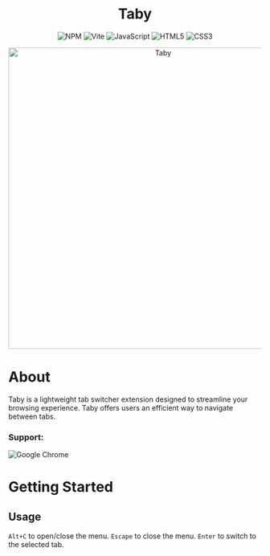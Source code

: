 <h1 align="center">Taby</h1>

<div align="center">

![NPM](https://img.shields.io/badge/NPM-%23CB3837.svg?style=for-the-badge&logo=npm&logoColor=white)
![Vite](https://img.shields.io/badge/vite-%23646CFF.svg?style=for-the-badge&logo=vite&logoColor=white)
![JavaScript](https://img.shields.io/badge/javascript-%23323330.svg?style=for-the-badge&logo=javascript&logoColor=%23F7DF1E)
![HTML5](https://img.shields.io/badge/html5-%23E34F26.svg?style=for-the-badge&logo=html5&logoColor=white)
![CSS3](https://img.shields.io/badge/css3-%231572B6.svg?style=for-the-badge&logo=css3&logoColor=white)

</div>

<div align=center>
  <img width="600" alt="Taby" src="https://github.com/ByHelyo/taby/assets/70762494/c9b3e30d-3c26-45b1-b265-ae328812b7c0" />
</div>

<h1>About</h1>

Taby is a lightweight tab switcher extension designed to streamline your browsing experience. Taby offers users an
efficient way to navigate between tabs.

### Support:

![Google Chrome](https://img.shields.io/badge/Google%20Chrome-4285F4?style=for-the-badge&logo=GoogleChrome&logoColor=white)

<h1>Getting Started</h1>

<h2>Usage</h2>

``Alt+C`` to open/close the menu.
``Escape`` to close the menu.
``Enter`` to switch to the selected tab.